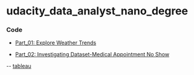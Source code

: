 # udacity_data_analyst_nano_degree



### Code

- [Part_01: Explore Weather Trends](http://nbviewer.jupyter.org/github/Yousuf28/udacity_data_analyst_nano_degree/blob/master/part_01_expore_weather_trends/weather_tredns_final.ipynb)

- [Part_02: Investigating Dataset-Medical Appointment No Show](http://nbviewer.jupyter.org/github/Yousuf28/udacity_data_analyst_nano_degree/blob/master/part_02_investigate_dataset/investigating_dataset_final.ipynb)



-- [tableau](https://public.tableau.com/profile/yousuf.ali#!/vizhome/investigatedataset/Sheet1)
